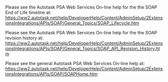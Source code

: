 Please see the Autotask PSA Web Services On-line help for the the SOAP End of Life timeline at:
https://ww2.autotask.net/help/DeveloperHelp/Content/AdminSetup/2ExtensionsIntegrations/APIs/SOAP/General_Topics/SOAP_Lifecycle.htm

Please see the Autotask PSA Web Services On-line help for the the SOAP revision history at:
https://ww2.autotask.net/help/DeveloperHelp/Content/AdminSetup/2ExtensionsIntegrations/APIs/SOAP/General_Topics/SOAP_API_Revision_History.htm

Please see the general Autotask PSA Web Services On-line help at:
https://ww2.autotask.net/help/DeveloperHelp/Content/AdminSetup/2ExtensionsIntegrations/APIs/SOAP/SOAPHome.htm
